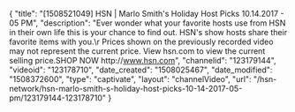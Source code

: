 {
    "title": "[1508521049] HSN | Marlo Smith's Holiday Host Picks 10.14.2017 - 05 PM",
    "description": "Ever wonder what your favorite hosts use from HSN in their own life this is your chance to find out. HSN's show hosts share their favorite items with you.\r Prices shown on the previously recorded video may not represent the current price.  View hsn.com to view the current selling price.SHOP NOW http:\/\/www.hsn.com",
    "channelid": "123179144",
    "videoid": "123178710",
    "date_created": "1508025467",
    "date_modified": "1508372600",
    "type": "captivate",
    "layout": "channelVideo",
    "url": "\/hsn-network\/hsn-marlo-smith-s-holiday-host-picks-10-14-2017-05-pm\/123179144-123178710"
}
